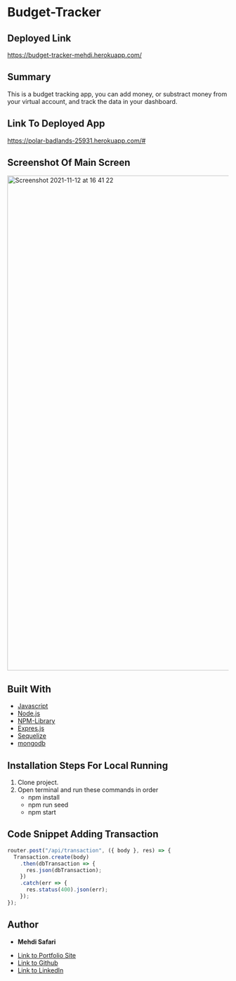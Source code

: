 # Budget-Tracker

## Deployed Link
https://budget-tracker-mehdi.herokuapp.com/

## Summary
This is a budget tracking app, you can add money, or substract money from your virtual account, and track the data in your dashboard.

## Link To Deployed App
https://polar-badlands-25931.herokuapp.com/#

## Screenshot Of Main Screen
<img width="1127" alt="Screenshot 2021-11-12 at 16 41 22" src="https://user-images.githubusercontent.com/75599021/141598970-7f922775-7b99-4f83-8390-e1e9dcf59d88.png">

## Built With
* [Javascript](https://developer.mozilla.org/en-US/docs/Web/JavaScript)
* [Node.js](https://nodejs.org/en/docs/)
* [NPM-Library](https://docs.npmjs.com/)
* [Expres.js](https://expressjs.com/)
* [Sequelize](https://sequelize.org/master/index.html)
* [mongodb](https://www.mongodb.com/)

## Installation Steps For Local Running
1. Clone project.
2. Open terminal and run these commands in order
    - npm install
    - npm run seed
    - npm start

## Code Snippet Adding Transaction
```javascript
router.post("/api/transaction", ({ body }, res) => {
  Transaction.create(body)
    .then(dbTransaction => {
      res.json(dbTransaction);
    })
    .catch(err => {
      res.status(400).json(err);
    });
});

```

## Author

* **Mehdi Safari**

- [Link to Portfolio Site](https://mehdisafari77.github.io/Basic-Bio/)
- [Link to Github](https://github.com/mehdisafari77)
- [Link to LinkedIn](https://www.linkedin.com/in/mehdi-safari-992799142/)
